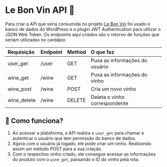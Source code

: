 # Le Bon Vin API 🍷

Para criar a API que seria consumida no projeto [Le Bon Vin](https://github.com/feliphepaz/leBonVin) foi usado o banco de dados do WordPress e o plugin JWT Authentication para utilizar o JSON Web Token. Os endpoints aqui criados são o retorno de funções que seriam utilizadas no cardápio:

Requisição | Endpoint | Method | O que faz
:------ | :------ | :------ | :------
user_get | /user | GET | Puxa as informações do usuário
wine_get | /wine | GET | Puxa as informações do vinho
wine_post | /wine | POST | Cria um novo vinho
wine_delete | /wine | DELETE | Deleta o vinho correspondente

## 🍾 Como funciona?
1. Ao acessar a plataforma, a API realiza o `user_get` para chamar e autenticar o usuário que tem permissão do banco de dados. 
2. Agora com o usuário já logado, ele pode criar um vinho. Realizando assim um método POST para a sua criação.
3. Com o respectivo vinho criado, ele consegue acessar as informações do produto com o `wine_get`, passando o ID do vinho pela rota.


